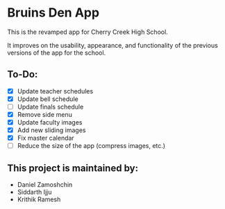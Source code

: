 # Bruins Den App

This is the revamped app for Cherry Creek High School.

It improves on the usability, appearance, and functionality of the previous versions of the app for the school.

## To-Do:
- [x] Update teacher schedules
- [x] Update bell schedule
- [ ] Update finals schedule
- [x] Remove side menu
- [x] Update faculty images
- [x] Add new sliding images
- [x] Fix master calendar
- [ ] Reduce the size of the app (compress images, etc.)

## This project is maintained by:
* Daniel Zamoshchin
* Siddarth Ijju
* Krithik Ramesh
